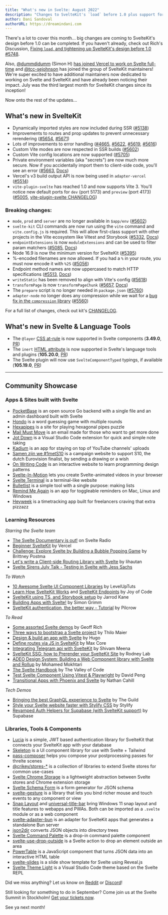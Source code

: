 ```yaml
---
title: "What's new in Svelte: August 2022"
description: "Changes to SvelteKit's `load` before 1.0 plus support for Vite 3 and `vite.config.js`!"
author: Dani Sandoval
authorURL: https://dreamindani.com
---
```


There's a lot to cover this month... big changes are coming to SvelteKit's design before 1.0 can be completed. If you haven't already, check out Rich's Discussion, [Fixing `load`, and tightening up SvelteKit's design before 1.0 #5748](https://github.com/sveltejs/kit/discussions/5748).

Also, [@dummdidumm](https://github.com/dummdidumm) (Simon H) [has joined Vercel to work on Svelte full-time](https://twitter.com/dummdidumm_/status/1549041206348222464) and [@tcc-sejohnson](https://github.com/tcc-sejohnson) has joined the group of SvelteKit maintainers! We're super excited to have additional maintainers now dedicated to working on Svelte and SvelteKit and have already been noticing their impact. July was the third largest month for SvelteKit changes since its inception!

Now onto the rest of the updates...

## What's new in SvelteKit

- Dynamically imported styles are now included during SSR ([#5138](https://github.com/sveltejs/kit/pull/5138))
- Improvements to routes and prop updates to prevent unnecessary rerendering ([#5654](https://github.com/sveltejs/kit/pull/5654), [#5671](https://github.com/sveltejs/kit/pull/5671))
- Lots of improvements to error handling ([#4665](https://github.com/sveltejs/kit/pull/4665), [#5622](https://github.com/sveltejs/kit/pull/5622), [#5619](https://github.com/sveltejs/kit/pull/5619), [#5616](https://github.com/sveltejs/kit/pull/5616))
- Custom Vite modes are now respected in SSR builds ([#5602](https://github.com/sveltejs/kit/pull/5602))
- Custom Vite config locations are now supported ([#5705](https://github.com/sveltejs/kit/pull/5705))
- Private environment variables (aka "secrets") are now much more secure. Now if you accidentally import them to client-side code, you'll see an error ([#5663](https://github.com/sveltejs/kit/pull/5663), [Docs](/docs/kit/configuration#env))
- Vercel's v3 build output API is now being used in `adapter-vercel` ([#5514](https://github.com/sveltejs/kit/pull/5514))
- `vite-plugin-svelte` has reached 1.0 and now supports Vite 3. You'll notice new default ports for `dev` (port 5173) and `preview` (port 4173) ([#5005](https://github.com/sveltejs/kit/pull/5005), [vite-plugin-svelte CHANGELOG](https://github.com/sveltejs/vite-plugin-svelte/blob/main/packages/vite-plugin-svelte/CHANGELOG.md))

### Breaking changes:

- `mode`, `prod` and `server` are no longer available in `$app/env` ([#5602](https://github.com/sveltejs/kit/pull/5602))
- `svelte-kit` CLI commands are now run using the `vite` command and `vite.config.js` is required. This will allow first-class support with other projects in the Vite ecosystem like Vitest and Storybook ([#5332](https://github.com/sveltejs/kit/pull/5332), [Docs](/docs/kit/project-structure#Project-files-vite.config.js))
- `endpointExtensions` is now `moduleExtensions` and can be used to filter param matchers ([#5085](https://github.com/sveltejs/kit/pull/5085), [Docs](/docs/kit/configuration#moduleExtensions))
- Node 16.9 is now the minimum version for SvelteKit ([#5395](https://github.com/sveltejs/kit/pull/5395))
- %-encoded filenames are now allowed. If you had a `%` in your route, you must now encode it with `%25` ([#5056](https://github.com/sveltejs/kit/pull/5056))
- Endpoint method names are now uppercased to match HTTP specifications ([#5513](https://github.com/sveltejs/kit/pull/5513), [Docs](/docs/kit/routing#server))
- `writeStatic` has been removed to align with Vite's config ([#5618](https://github.com/sveltejs/kit/pull/5618))
- `transformPage` is now `transformPageChunk` ([#5657](https://github.com/sveltejs/kit/pull/5657), [Docs](/docs/kit/hooks#Server-hooks-handle))
- The `prepare` script is no longer needed in `package.json` ([#5760](https://github.com/sveltejs/kit/pull/5760))
- `adapter-node` no longer does any compression while we wait for a [bug fix in the `compression` library](https://github.com/expressjs/compression/pull/183) ([#5560](https://github.com/sveltejs/kit/pull/5506))

For a full list of changes, check out kit's [CHANGELOG](https://github.com/sveltejs/kit/blob/master/packages/kit/CHANGELOG.md).

## What's new in Svelte & Language Tools

- The `@layer` [CSS at-rule](https://developer.mozilla.org/en-US/docs/Web/CSS/@layer) is now supported in Svelte components (**3.49.0**, [PR](https://github.com/sveltejs/svelte/issues/7504))
- The `inert` [HTML attribute](https://html.spec.whatwg.org/multipage/interaction.html#the-inert-attribute) is now supported in Svelte's language tools and plugins (**105.20.0**, [PR](https://github.com/sveltejs/language-tools/pull/1565))
- The Svelte plugin will now use `SvelteComponentTyped` typings, if available (**105.19.0**, [PR](https://github.com/sveltejs/language-tools/pull/1548))

---

## Community Showcase

### Apps & Sites built with Svelte

- [PocketBase](https://github.com/pocketbase/pocketbase) is an open source Go backend with a single file and an admin dashboard built with Svelte
- [Hondo](https://www.playhondo.com/how-to-play) is a word guessing game with multiple rounds
- [Hexapipes](https://github.com/gereleth/hexapipes) is a site for playing hexagonal pipes puzzle
- [Mail Must Move](https://www.mordon.app/) is an email made for those who want to get more done
- [Jot Down](https://github.com/brysonbw/vscode-jot-down) is a Visual Studio Code extension for quick and simple note taking
- [Kadium](https://kadium.kasper.space/) is an app for staying on top of YouTube channels' uploads
- [Samen zjin we #1metS10](https://1mets10.avrotros.nl/) is a campaign website to support S10, the dutch Eurovision finalist, by sending a drawing or a wish
- [On Writing Code](https://onwritingcode.com/) is an interactive website to learn programming design patterns
- [Svelte-In-Motion](https://github.com/novacbn/svelte-in-motion) lets you create Svelte-animated videos in your browser
- [Svelte Terminal](https://github.com/Nico-Mayer/svelte-terminal) is a terminal-like website
- [Bulletlist](https://bulletlist.com/) is a simple tool with a single purpose: making lists
- [Remind Me Again](https://github.com/probablykasper/remind-me-again) is an app for toggleable reminders on Mac, Linux and Windows
- [Heyweek](https://heyweek.com/) is a timetracking app built for freelancers craving that extra pizzazz

### Learning Resources

_Starring the Svelte team_

- [The Svelte Documentary is out!](https://www.svelteradio.com/episodes/the-svelte-documentary-is-out) on Svelte Radio
- [Beginner SvelteKit](https://vercel.com/docs/beginner-sveltekit) by Vercel
- [Challenge: Explore Svelte by Building a Bubble Popping Game](https://prismic.io/blog/try-svelte-build-game) by Brittney Postma
- [Let's write a Client-side Routing Library with Svelte](https://www.youtube.com/watch?v=3foVDSknGEY) by lihautan
- [Svelte Sirens July Talk - Testing in Svelte with Jess Sachs](https://sveltesirens.dev/event/testing-in-svelte)

_To Watch_

- [10 Awesome Svelte UI Component Libraries](https://www.youtube.com/watch?v=RkD88ARvucM) by LevelUpTuts
- [Learn How SvelteKit Works](https://www.youtube.com/watch?v=VizuTy3uSNE) and [SvelteKit Endpoints](https://www.youtube.com/watch?v=XnVxDLTgCgo) by Joy of Code
- [SvelteKit using TS, and Storybook setup](https://www.youtube.com/watch?v=L4F5dSu0FcQ) by Jarrod Kane
- [Building Apps with Svelte!](https://www.youtube.com/watch?v=prsXVk1fdW4) by Simon Grimm
- [SvelteKit authentication, the better way - Tutorial](https://www.youtube.com/watch?v=Y98KipzwVdM) by Pilcrow

_To Read_

- [Some assorted Svelte demos](https://geoffrich.net/posts/assorted-svelte-demos/) by Geoff Rich
- [Three ways to bootstrap a Svelte project](https://maier.tech/posts/three-ways-to-bootstrap-a-svelte-project) by Thilo Maier
- [Design & build an app with Svelte](https://bootcamp.uxdesign.cc/design-build-an-app-with-svelte-ecd7ed0729da) by Hugo
- [Define routes via JS in SvelteKit](https://dev.to/maxcore/define-routes-via-js-in-sveltekit-27e9) by Max Core
- [Integrating Telegram api with SvelteKit](https://dev.to/theether0/integrating-telegram-api-with-sveltekit-5gb) by Shivam Meena
- [SvelteKit SSG: how to Prerender your SvelteKit Site](https://rodneylab.com/sveltekit-ssg/) by Rodney Lab
- [ADEO Design System: Building a Web Component library with Svelte and Rollup](https://medium.com/adeo-tech/adeo-design-system-building-a-web-component-library-with-svelte-and-rollup-72d65de50163) by Mohamed Mokhtari
- [The Svelte Handbook](https://thevalleyofcode.com/svelte/) by The Valley of Code
- [Test Svelte Component Using Vitest & Playwright](https://davipon.hashnode.dev/test-svelte-component-using-vitest-playwright) by David Peng
- [Transitional Apps with Phoenix and Svelte](https://nathancahill.com/phoenix-svelte) by Nathan Cahill

_Tech Demos_

- [Bringing the best GraphQL experience to Svelte](https://www.the-guild.dev/blog/houdini-and-kitql) by The Guild
- [Style your Svelte website faster with Stylify CSS](https://stylifycss.com/blog/style-your-svelte-website-faster-with-stylify-css/) by Stylify
- [Revamped Auth Helpers for Supabase (with SvelteKit support)](https://supabase.com/blog/2022/07/13/supabase-auth-helpers-with-sveltekit-support) by Supabase

### Libraries, Tools & Components

- [Lucia](https://github.com/pilcrowOnPaper/lucia-sveltekit) is a simple, JWT based authentication library for SvelteKit that connects your SvelteKit app with your database
- [Skeleton](https://github.com/Brain-Bones/skeleton) is a UI component library for use with Svelte + Tailwind
- [pass-composer](https://pass-composer.vercel.app/) helps you compose your postprocessing passes for threlte scenes
- [@crikey/stores-\*](https://whenderson.github.io/stores-mono/) is a collection of libraries to extend Svelte stores for common use-cases
- [Svelte Chrome Storage](https://github.com/shaun-wild/svelte-chrome-storage) is a lightweight abstraction between Svelte stores and Chrome extension storage
- [Svelte Schema Form](https://github.com/restspace/svelte-schema-form) is a form generator for JSON schema
- [svelte-gesture](https://github.com/wobsoriano/svelte-gesture) is a library that lets you bind richer mouse and touch events to any component or view
- [Snap Layout](https://github.com/ThaUnknown/snap-layout) and [universal-title-bar](https://github.com/ThaUnknown/universal-title-bar) bring Windows 11 snap layout and title features to webapps and PWAs. Both can be imported as a `.svelte` module or as a web component
- [svelte-adapter-bun](https://github.com/gornostay25/svelte-adapter-bun) is an adapter for SvelteKit apps that generates a standalone Bun server
- [json2dir](https://www.npmjs.com/package/json2dir) converts JSON objects into directory trees
- [Svelte Command Palette](https://github.com/rohitpotato/svelte-command-palette) is a drop-in command palette component
- [svelte-use-drop-outside](https://github.com/untemps/svelte-use-drop-outside) is a Svelte action to drop an element outside an area
- [PowerTable](https://github.com/muonw/powertable) is a JavaScript component that turns JSON data into an interactive HTML table
- [svelte-slides](https://github.com/rajasegar/svelte-slides) is a slide show template for Svelte using Reveal.js
- [Svelte Theme Light](https://marketplace.visualstudio.com/items?itemName=webmaek.svelte-theme-light) is a Visual Studio Code theme based on the Svelte REPL

Did we miss anything? Let us know on [Reddit](https://www.reddit.com/r/sveltejs/) or [Discord](https://discord.com/invite/yy75DKs)!

Still looking for something to do in September? Come join us at the Svelte Summit in Stockholm! [Get your tickets now](https://www.sveltesummit.com/).

See ya next month!
